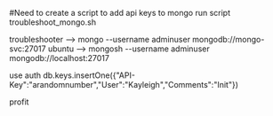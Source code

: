 #Need to create a script to add api keys to mongo
run script troubleshoot_mongo.sh

troubleshooter --> mongo --username adminuser mongodb://mongo-svc:27017
ubuntu --> mongosh --username adminuser mongodb://localhost:27017

use auth
db.keys.insertOne({"API-Key":"arandomnumber","User":"Kayleigh","Comments":"Init"})

profit

